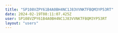 ```yaml
---
title: "SP108VZPY61B4A0BH4NC1J83VVNKTFBQM3YP53RT"
date: 2024-02-19T08:11:07.425Z
user: SP108VZPY61B4A0BH4NC1J83VVNKTFBQM3YP53RT
layout: "users"
---
```

    
